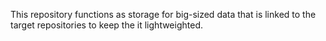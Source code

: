 This repository functions as storage for big-sized data that is linked to the target repositories to keep the it lightweighted. 
